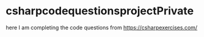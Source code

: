 # csharpcodequestionsprojectPrivate
here I am completing the code questions from https://csharpexercises.com/
